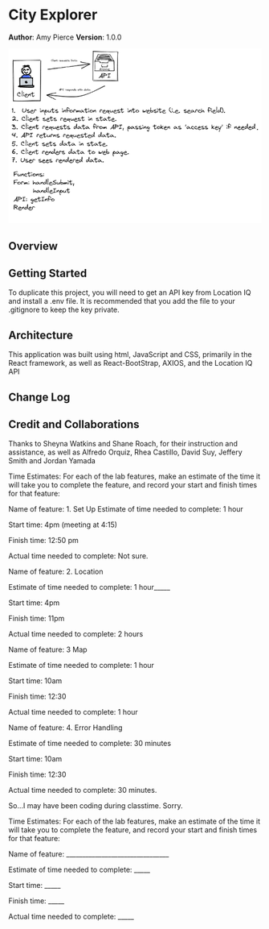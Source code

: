 # City Explorer

**Author**: Amy Pierce
**Version**: 1.0.0

![WRRC Model](./src/images/Lab06_WRRC_Diagram.png)

## Overview
<!-- Provide a high level overview of what this application is and why you are building it, beyond the fact that it's an assignment for this class. (i.e. What's your problem domain?) -->

## Getting Started
To duplicate this project, you will need to get an API key from Location IQ and install a .env file. It is recommended that you add the file to your .gitignore to keep the key private.

## Architecture
This application was built using html, JavaScript and CSS, primarily in the React framework, as well as React-BootStrap, AXIOS, and the Location IQ API

## Change Log
<!-- Use this area to document the iterative changes made to your application as each feature is successfully implemented. Use time stamps. Here's an example:

01-01-2001 4:59pm - Application now has a fully-functional express server, with a GET route for the location resource. -->

## Credit and Collaborations
Thanks to Sheyna Watkins and Shane Roach, for their instruction and assistance, as well as Alfredo Orquiz, Rhea Castillo, David Suy, Jeffery Smith and Jordan Yamada

Time Estimates:
For each of the lab features, make an estimate of the time it will take you to complete the feature, and record your start and finish times for that feature:

Name of feature: 1. Set Up
Estimate of time needed to complete: 1 hour

Start time: 4pm (meeting at 4:15)

Finish time: 12:50 pm

Actual time needed to complete: Not sure.

Name of feature: 2. Location

Estimate of time needed to complete: 1 hour_____

Start time: 4pm

Finish time: 11pm

Actual time needed to complete: 2 hours

Name of feature: 3 Map

Estimate of time needed to complete: 1 hour

Start time: 10am

Finish time: 12:30

Actual time needed to complete: 1 hour

Name of feature: 4. Error Handling

Estimate of time needed to complete: 30 minutes

Start time: 10am

Finish time: 12:30

Actual time needed to complete: 30 minutes.

So...I may have been coding during classtime. Sorry.

Time Estimates:
For each of the lab features, make an estimate of the time it will take you to complete the feature, and record your start and finish times for that feature:

Name of feature: ________________________________

Estimate of time needed to complete: _____

Start time: _____

Finish time: _____

Actual time needed to complete: _____